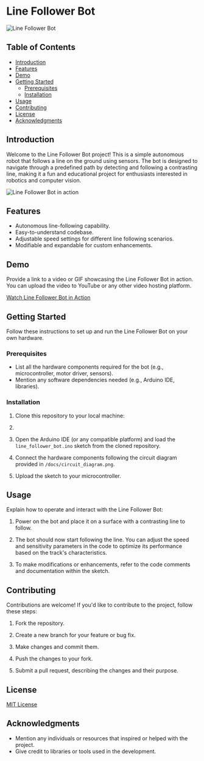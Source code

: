 # Line Follower Bot

![Line Follower Bot](/path/to/your/image.png)

## Table of Contents

- [Introduction](#introduction)
- [Features](#features)
- [Demo](#demo)
- [Getting Started](#getting-started)
  - [Prerequisites](#prerequisites)
  - [Installation](#installation)
- [Usage](#usage)
- [Contributing](#contributing)
- [License](#license)
- [Acknowledgments](#acknowledgments)

## Introduction

Welcome to the Line Follower Bot project! This is a simple autonomous robot that follows a line on the ground using sensors. The bot is designed to navigate through a predefined path by detecting and following a contrasting line, making it a fun and educational project for enthusiasts interested in robotics and computer vision.

![Line Follower Bot in action](/path/to/your/line-follower-gif.gif)

## Features

- Autonomous line-following capability.
- Easy-to-understand codebase.
- Adjustable speed settings for different line following scenarios.
- Modifiable and expandable for custom enhancements.

## Demo

Provide a link to a video or GIF showcasing the Line Follower Bot in action. You can upload the video to YouTube or any other video hosting platform.

[Watch Line Follower Bot in Action](https://www.youtube.com/your_video_link)

## Getting Started

Follow these instructions to set up and run the Line Follower Bot on your own hardware.

### Prerequisites

- List all the hardware components required for the bot (e.g., microcontroller, motor driver, sensors).
- Mention any software dependencies needed (e.g., Arduino IDE, libraries).

### Installation

1. Clone this repository to your local machine:
2. 
2. Open the Arduino IDE (or any compatible platform) and load the `line_follower_bot.ino` sketch from the cloned repository.

3. Connect the hardware components following the circuit diagram provided in `/docs/circuit_diagram.png`.

4. Upload the sketch to your microcontroller.

## Usage

Explain how to operate and interact with the Line Follower Bot:

1. Power on the bot and place it on a surface with a contrasting line to follow.

2. The bot should now start following the line. You can adjust the speed and sensitivity parameters in the code to optimize its performance based on the track's characteristics.

3. To make modifications or enhancements, refer to the code comments and documentation within the sketch.

## Contributing

Contributions are welcome! If you'd like to contribute to the project, follow these steps:

1. Fork the repository.

2. Create a new branch for your feature or bug fix.

3. Make changes and commit them.

4. Push the changes to your fork.

5. Submit a pull request, describing the changes and their purpose.

## License

[MIT License](LICENSE)

## Acknowledgments

- Mention any individuals or resources that inspired or helped with the project.
- Give credit to libraries or tools used in the development.




